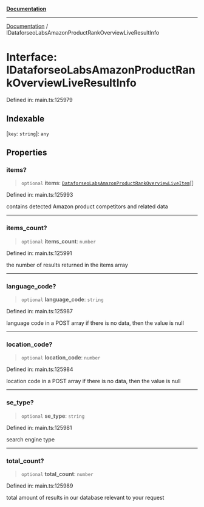 [**Documentation**](../README.md)

***

[Documentation](../README.md) / IDataforseoLabsAmazonProductRankOverviewLiveResultInfo

# Interface: IDataforseoLabsAmazonProductRankOverviewLiveResultInfo

Defined in: main.ts:125979

## Indexable

\[`key`: `string`\]: `any`

## Properties

### items?

> `optional` **items**: [`DataforseoLabsAmazonProductRankOverviewLiveItem`](../classes/DataforseoLabsAmazonProductRankOverviewLiveItem.md)[]

Defined in: main.ts:125993

contains detected Amazon product competitors and related data

***

### items\_count?

> `optional` **items\_count**: `number`

Defined in: main.ts:125991

the number of results returned in the items array

***

### language\_code?

> `optional` **language\_code**: `string`

Defined in: main.ts:125987

language code in a POST array
if there is no data, then the value is null

***

### location\_code?

> `optional` **location\_code**: `number`

Defined in: main.ts:125984

location code in a POST array
if there is no data, then the value is null

***

### se\_type?

> `optional` **se\_type**: `string`

Defined in: main.ts:125981

search engine type

***

### total\_count?

> `optional` **total\_count**: `number`

Defined in: main.ts:125989

total amount of results in our database relevant to your request
